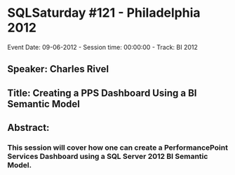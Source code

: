# SQLSaturday #121 - Philadelphia 2012
Event Date: 09-06-2012 - Session time: 00:00:00 - Track: BI 2012
## Speaker: Charles Rivel
## Title: Creating a PPS Dashboard Using a BI Semantic Model
## Abstract:
### This session will cover how one can create a PerformancePoint Services Dashboard using a SQL Server 2012 BI Semantic Model.
